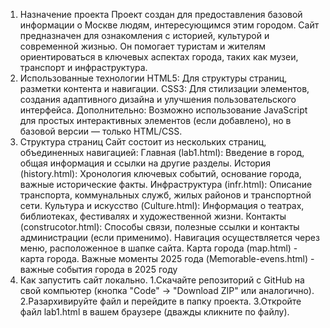 1.	Назначение проекта Проект создан для предоставления базовой информации о Москве людям, интересующимся этим городом. Сайт предназначен для ознакомления с историей, культурой и современной жизнью. Он помогает туристам и жителям ориентироваться в ключевых аспектах города, таких как музеи, транспорт и инфраструктура.
2.	Использованные технологии HTML5: Для структуры страниц, разметки контента и навигации. CSS3: Для стилизации элементов, создания адаптивного дизайна и улучшения пользовательского интерфейса. Дополнительно: Возможно использование JavaScript для простых интерактивных элементов (если добавлено), но в базовой версии — только HTML/CSS.
3.	Структура страниц Сайт состоит из нескольких страниц, объединенных навигацией: Главная (lab1.html): Введение в город, общая информация и ссылки на другие разделы. История (history.html): Хронология ключевых событий, основание города, важные исторические факты. Инфраструктура (infr.html): Описание транспорта, коммунальных служб, жилых районов и транспортной сети. Культура и искусство (Culture.html): Информация о театрах, библиотеках, фестивалях и художественной жизни. Контакты (construcotor.html): Способы связи, полезные ссылки и контакты администрации (если применимо). Навигация осуществляется через меню, расположенное в шапке сайта. Карта города (map.html) - карта города. Важные моменты 2025 года (Memorable-evens.html) - важные события города в 2025 году
4.	Как запустить сайт локально. 1.Скачайте репозиторий с GitHub на свой компьютер (кнопка "Code" → "Download ZIP" или аналогично). 2.Разархивируйте файл и перейдите в папку проекта. 3.Откройте файл lab1.html в вашем браузере (дважды кликните по файлу).

